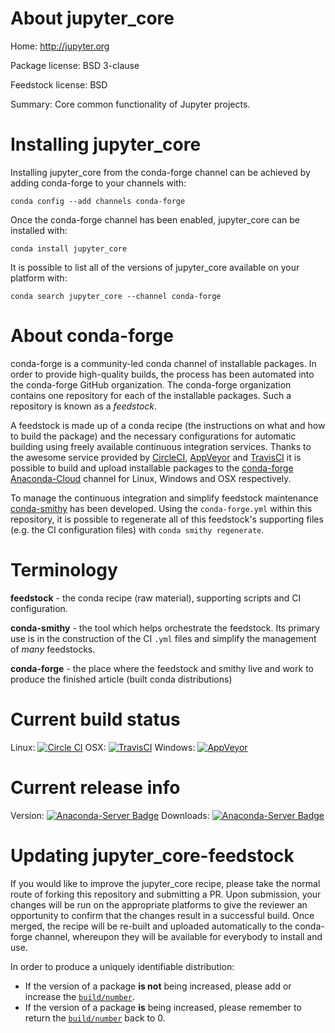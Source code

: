 About jupyter_core
==================

Home: http://jupyter.org

Package license: BSD 3-clause

Feedstock license: BSD

Summary: Core common functionality of Jupyter projects.



Installing jupyter_core
=======================

Installing jupyter_core from the conda-forge channel can be achieved by adding conda-forge to your channels with:

```
conda config --add channels conda-forge
```

Once the conda-forge channel has been enabled, jupyter_core can be installed with:

```
conda install jupyter_core
```

It is possible to list all of the versions of jupyter_core available on your platform with:

```
conda search jupyter_core --channel conda-forge
```


About conda-forge
=================

conda-forge is a community-led conda channel of installable packages.
In order to provide high-quality builds, the process has been automated into the
conda-forge GitHub organization. The conda-forge organization contains one repository 
for each of the installable packages. Such a repository is known as a *feedstock*.

A feedstock is made up of a conda recipe (the instructions on what and how to build
the package) and the necessary configurations for automatic building using freely
available continuous integration services. Thanks to the awesome service provided by
[CircleCI](https://circleci.com/), [AppVeyor](http://www.appveyor.com/)
and [TravisCI](https://travis-ci.org/) it is possible to build and upload installable
packages to the [conda-forge](https://anaconda.org/conda-forge)
[Anaconda-Cloud](http://docs.anaconda.org/) channel for Linux, Windows and OSX respectively.

To manage the continuous integration and simplify feedstock maintenance
[conda-smithy](http://github.com/conda-forge/conda-smithy) has been developed.
Using the ``conda-forge.yml`` within this repository, it is possible to regenerate all of
this feedstock's supporting files (e.g. the CI configuration files) with ``conda smithy regenerate``.


Terminology
===========

**feedstock** - the conda recipe (raw material), supporting scripts and CI configuration.

**conda-smithy** - the tool which helps orchestrate the feedstock.
                   Its primary use is in the construction of the CI ``.yml`` files
                   and simplify the management of *many* feedstocks.

**conda-forge** - the place where the feedstock and smithy live and work to
                  produce the finished article (built conda distributions)

Current build status
====================
Linux: [![Circle CI](https://circleci.com/gh/conda-forge/jupyter_core-feedstock.svg?style=svg)](https://circleci.com/gh/conda-forge/jupyter_core-feedstock)
OSX: [![TravisCI](https://travis-ci.org/conda-forge/jupyter_core-feedstock.svg?branch=master)](https://travis-ci.org/conda-forge/jupyter_core-feedstock) 
Windows: [![AppVeyor](https://ci.appveyor.com/api/projects/status/github/conda-forge/jupyter_core-feedstock?svg=True)](https://ci.appveyor.com/project/conda-forge/jupyter_core-feedstock/branch/master)

Current release info
====================
Version: [![Anaconda-Server Badge](https://anaconda.org/conda-forge/jupyter_core/badges/version.svg)](https://anaconda.org/conda-forge/jupyter_core)
Downloads: [![Anaconda-Server Badge](https://anaconda.org/conda-forge/jupyter_core/badges/downloads.svg)](https://anaconda.org/conda-forge/jupyter_core)


Updating jupyter_core-feedstock
===============================

If you would like to improve the jupyter_core recipe, please take the normal
route of forking this repository and submitting a PR. Upon submission, your changes will
be run on the appropriate platforms to give the reviewer an opportunity to confirm that the
changes result in a successful build. Once merged, the recipe will be re-built and uploaded
automatically to the conda-forge channel, whereupon they will be available for everybody to
install and use.

In order to produce a uniquely identifiable distribution:
 * If the version of a package **is not** being increased, please add or increase
   the [``build/number``](http://conda.pydata.org/docs/building/meta-yaml.html#build-number-and-string). 
 * If the version of a package **is** being increased, please remember to return
   the [``build/number``](http://conda.pydata.org/docs/building/meta-yaml.html#build-number-and-string)
   back to 0.
